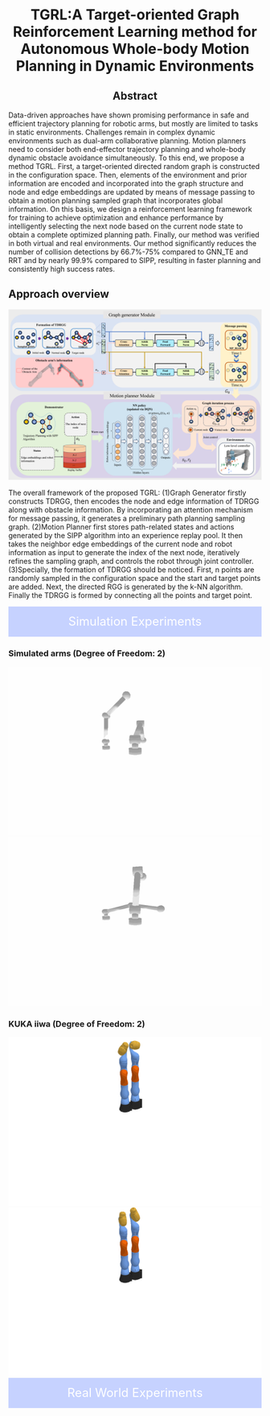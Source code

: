 <link rel="stylesheet" href="styles.css">
<h1 align = "center">
TGRL:A Target-oriented Graph Reinforcement Learning method for Autonomous Whole-body Motion Planning in Dynamic Environments 
</h1>

<h2 align = "center">
Abstract
</h2>

Data-driven approaches have shown promising performance in safe and efficient trajectory planning for robotic arms, but mostly are limited to tasks in static environments. Challenges remain in complex dynamic environments such as dual-arm collaborative planning. Motion planners need to consider both end-effector trajectory planning and whole-body dynamic obstacle avoidance simultaneously. To this end, we propose a method TGRL. First, a target-oriented directed random graph is constructed in the configuration space. Then, elements of the environment and prior information are encoded and incorporated into the graph structure and node and edge embeddings are updated by means of message passing to obtain a motion planning sampled graph that incorporates global information. On this basis, we design a reinforcement learning framework for training to achieve optimization and enhance performance by intelligently selecting the next node based on the current node state to obtain a complete optimized planning path. Finally, our method was verified in both virtual and real environments. Our method significantly reduces the number of collision detections by 66.7%-75% compared to GNN\_TE and RRT and by nearly 99.9% compared to SIPP, resulting in  faster planning and consistently high success rates.

<h2 align = "left">
Approach overview
</h2>

![architecture](imgs/architecture.jpg)

The overall framework of the proposed TGRL: (1)Graph Generator firstly constructs TDRGG, then encodes the node and edge information of TDRGG along with obstacle information. By incorporating an attention mechanism for message passing, it generates a preliminary path planning sampling graph. (2)Motion Planner first stores path-related states and actions generated by the SIPP algorithm into an experience replay pool. It then takes the neighbor edge embeddings of the current node and robot information as input to generate the index of the next node, iteratively refines the sampling graph, and controls the robot through joint controller. (3)Specially, the formation of TDRGG should be noticed. First, n points are randomly sampled in the configuration space and the start and target points are added. Next, the directed RGG is generated by the k-NN algorithm. Finally the TDRGG is formed by connecting all the points and target point.

<div style="background-color: #c6d2ff; height: 60px; line-height: 60px; text-align: center; color: white; font-size: 24px;"> Simulation Experiments </div>


 <div class="row-container">
  <div class="type-group">
    <h3 class="arm-title">Simulated arms (Degree of Freedom: 2)</h3>
      <img src="gifs/simple_arm/test_9.gif" alt="Arm 1 DOF 1 GIF 1" class="side-by-side-img">
      <img src="gifs/simple_arm/test_11.gif" alt="Arm 1 DOF 1 GIF 1" class="side-by-side-img">
  </div>
  <div class="type-group">
    <h3 class="arm-title">KUKA iiwa (Degree of Freedom: 2)</h3>
      <img src="gifs/KUKA/2/real_kuka_2dof.gif" alt="Arm 1 Type B DOF 2 GIF 1" class="side-by-side-img">
      <img src="gifs/KUKA/2/real_kuka_2dof2.gif" alt="Arm 1 Type B DOF 2 GIF 2" class="side-by-side-img">
  </div>
</div>





<div style="background-color: #c6d2ff; height: 60px; line-height: 60px; text-align: center; color: white; font-size: 24px;"> Real World Experiments </div>

